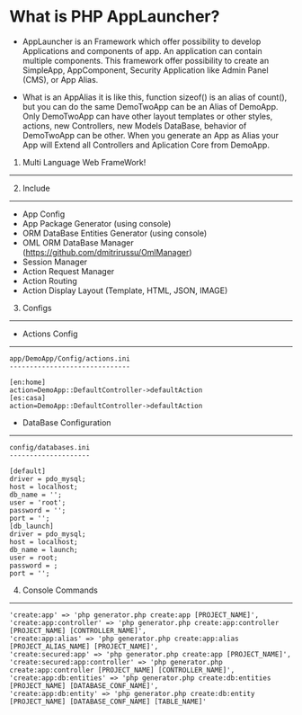 What is PHP AppLauncher?
====

- AppLauncher is an Framework which offer possibility to develop Applications and components of app. An application can contain multiple components. This framework offer possibility to create an SimpleApp, AppComponent, Security Application like Admin Panel (CMS), or App Alias.

- What is an AppAlias it is like this, function sizeof() is an alias of count(), 
but you can do the same DemoTwoApp can be an Alias of DemoApp. Only DemoTwoApp can have other layout templates or other styles, actions, new Controllers, new Models DataBase, behavior of DemoTwoApp can be other. When you generate an App as Alias your App will Extend all Controllers and Aplication Core from DemoApp.  

1. Multi Language Web FrameWork!
------------


2. Include
------------
- App Config
- App Package Generator (using console)
- ORM DataBase Entities Generator (using console)
- OML ORM DataBase Manager (https://github.com/dmitrirussu/OmlManager)
- Session Manager
- Action Request Manager
- Action Routing
- Action Display Layout (Template, HTML, JSON, IMAGE)
 


3. Configs
-----------
- Actions Config
----

	app/DemoApp/Config/actions.ini
	------------------------------

	[en:home]
	action=DemoApp::DefaultController->defaultAction
	[es:casa]
	action=DemoApp::DefaultController->defaultAction


- DataBase Configuration
----

	config/databases.ini
	--------------------

	[default]
    driver = pdo_mysql;
    host = localhost;
    db_name = '';
    user = 'root';
    password = '';
    port = '';
    [db_launch]
    driver = pdo_mysql;
    host = localhost;
    db_name = launch;
    user = root;
    password = ;
    port = '';

4. Console Commands
------------
	'create:app' => 'php generator.php create:app [PROJECT_NAME]',
	'create:app:controller' => 'php generator.php create:app:controller [PROJECT_NAME] [CONTROLLER_NAME]',
	'create:app:alias' => 'php generator.php create:app:alias [PROJECT_ALIAS_NAME] [PROJECT_NAME]',
	'create:secured:app' => 'php generator.php create:app [PROJECT_NAME]',
	'create:secured:app:controller' => 'php generator.php create:app:controller [PROJECT_NAME] [CONTROLLER_NAME]',
	'create:app:db:entities' => 'php generator.php create:db:entities [PROJECT_NAME] [DATABASE_CONF_NAME]',
	'create:app:db:entity' => 'php generator.php create:db:entity [PROJECT_NAME] [DATABASE_CONF_NAME] [TABLE_NAME]'
